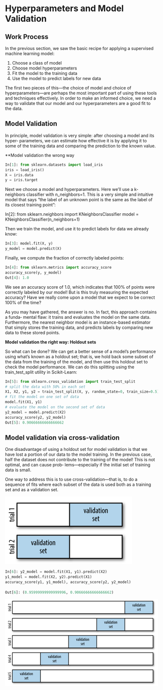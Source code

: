 # Hyperparameters and Model Validation

## Work Process

In the previous section, we saw the basic recipe for applying a supervised machine
learning model:

1. Choose a class of model
2. Choose model hyperparameters
3. Fit the model to the training data
4. Use the model to predict labels for new data

The first two pieces of this—the choice of model and choice of hyperparameters—are
perhaps the most important part of using these tools and techniques effectively. In
order to make an informed choice, we need a way to validate that our model and our
hyperparameters are a good fit to the data.

## Model Validation

In principle, model validation is very simple: after choosing a model and its hyper‐
parameters, we can estimate how effective it is by applying it to some of the training
data and comparing the prediction to the known value.

**Model validation the wrong way

```python
In[1]: from sklearn.datasets import load_iris
iris = load_iris()
X = iris.data
y = iris.target
```

Next we choose a model and hyperparameters. Here we’ll use a k-neighbors classifier
with n_neighbors=1. This is a very simple and intuitive model that says “the label of
an unknown point is the same as the label of its closest training point”:

In[2]: from sklearn.neighbors import KNeighborsClassifier
model = KNeighborsClassifier(n_neighbors=1)

Then we train the model, and use it to predict labels for data we already know:

```python
In[3]: model.fit(X, y)
y_model = model.predict(X)
```

Finally, we compute the fraction of correctly labeled points:

```python
In[4]: from sklearn.metrics import accuracy_score
accuracy_score(y, y_model)
Out[4]: 1.0
```

We see an accuracy score of 1.0, which indicates that 100% of points were correctly
labeled by our model! But is this truly measuring the expected accuracy? Have we
really come upon a model that we expect to be correct 100% of the time?

As you may have gathered, the answer is no. In fact, this approach contains a funda‐
mental flaw: it trains and evaluates the model on the same data. Furthermore, the
nearest neighbor model is an instance-based estimator that simply stores the training
data, and predicts labels by comparing new data to these stored points.

**Model validation the right way: Holdout sets**

So what can be done? We can get a better sense of a model’s performance using what’s
known as a holdout set; that is, we hold back some subset of the data from the training
of the model, and then use this holdout set to check the model performance. We can
do this splitting using the train_test_split utility in Scikit-Learn:

```python
In[5]: from sklearn.cross_validation import train_test_split
# split the data with 50% in each set
X1, X2, y1, y2 = train_test_split(X, y, random_state=0, train_size=0.5)
# fit the model on one set of data
model.fit(X1, y1)
# evaluate the model on the second set of data
y2_model = model.predict(X2)
accuracy_score(y2, y2_model)
Out[5]: 0.90666666666666662
```

## Model validation via cross-validation

One disadvantage of using a holdout set for model validation is that we have lost a
portion of our data to the model training. In the previous case, half the dataset does
not contribute to the training of the model! This is not optimal, and can cause prob‐
lems—especially if the initial set of training data is small.

One way to address this is to use cross-validation—that is, to do a sequence of fits
where each subset of the data is used both as a training set and as a validation set.

![cross-validation](../../../images/ml/cross-validation.png)

```python
In[6]: y2_model = model.fit(X1, y1).predict(X2)
y1_model = model.fit(X2, y2).predict(X1)
accuracy_score(y1, y1_model), accuracy_score(y2, y2_model)

Out[6]: (0.95999999999999996, 0.90666666666666662)
```

![cross-validation1](../../../images/ml/cross-validation1.png)